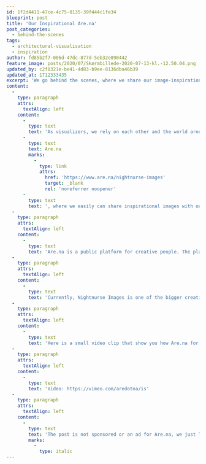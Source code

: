 ```yaml
---
id: 1f2d4411-47ce-4c75-8135-39f444c1fe34
blueprint: post
title: 'Our Inspirational Are.na'
post_categories:
  - behind-the-scenes
tags:
  - architectural-visualisation
  - inspiration
author: fd85b2f7-006d-47dc-877d-5eb32e090442
feature_image: posts/2020/07/Skærmbillede-2020-07-13-kl.-12.50.04.png
updated_by: c2f8321e-be41-4d83-b9ee-8136dba46b39
updated_at: 1712333435
excerpt: 'We go behind the scenes, where we share our image-inspiration with you. '
content:
  -
    type: paragraph
    attrs:
      textAlign: left
    content:
      -
        type: text
        text: 'As visualizers, we rely on each other and the world around us for inspiration that can set the mood and aesthetic of a new visualization. We have grown fond of a new online platform called '
      -
        type: text
        text: Are.na
        marks:
          -
            type: link
            attrs:
              href: 'https://www.are.na/nightnurse-images'
              target: _blank
              rel: 'noreferrer noopener'
      -
        type: text
        text: ', where we easily can share inspirational images with our teammates, clients, and now you.'
  -
    type: paragraph
    attrs:
      textAlign: left
    content:
      -
        type: text
        text: 'Are.na is a public platform for creative people. The platform focuses greatly on knowledge sharing and networking between creatives and it is completely ad-free.'
  -
    type: paragraph
    attrs:
      textAlign: left
    content:
      -
        type: text
        text: 'Currently, Nightnurse Images is one of the bigger creative companies that use the platform. We basically use it to share stuff we like. Our profile is public, so everyone can swing by and get inspired. For us Are.na additionally, makes it easy for us to share images with our clients, for them to pick and choose images they like and for us to create a mood boards for our visualizations.'
  -
    type: paragraph
    attrs:
      textAlign: left
    content:
      -
        type: text
        text: 'Here is a small video clip that show you how Are.na for works:'
  -
    type: paragraph
    attrs:
      textAlign: left
    content:
      -
        type: text
        text: 'Video: https://vimeo.com/aredotna/is'
  -
    type: paragraph
    attrs:
      textAlign: left
    content:
      -
        type: text
        text: 'The post is not sponsored or an ad for Are.na, we just like sharing the way we work with you.'
        marks:
          -
            type: italic
---
```

